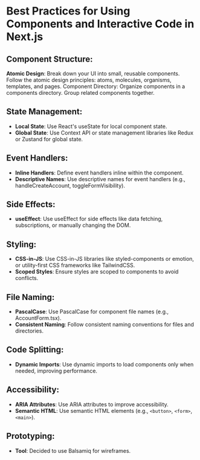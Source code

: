 # Best Practices for Using Components and Interactive Code in Next.js

## Component Structure:
**Atomic Design**: Break down your UI into small, reusable components. Follow the atomic design principles: atoms, molecules, organisms, templates, and pages.
Component Directory: Organize components in a components directory. Group related components together.

## State Management:
- **Local State**: Use React's useState for local component state.
- **Global State**: Use Context API or state management libraries like Redux or Zustand for global state.

## Event Handlers:
- **Inline Handlers**: Define event handlers inline within the component.
- **Descriptive Names**: Use descriptive names for event handlers (e.g., handleCreateAccount, toggleFormVisibility).

## Side Effects:
- **useEffect**: Use useEffect for side effects like data fetching, subscriptions, or manually changing the DOM.

## Styling:
- **CSS-in-JS**: Use CSS-in-JS libraries like styled-components or emotion, or utility-first CSS frameworks like TailwindCSS.
- **Scoped Styles**: Ensure styles are scoped to components to avoid conflicts.

## File Naming:
- **PascalCase**: Use PascalCase for component file names (e.g., AccountForm.tsx).
- **Consistent Naming**: Follow consistent naming conventions for files and directories.

## Code Splitting:
- **Dynamic Imports**: Use dynamic imports to load components only when needed, improving performance.

## Accessibility:
- **ARIA Attributes**: Use ARIA attributes to improve accessibility.
- **Semantic HTML**: Use semantic HTML elements (e.g., `<button>`, `<form>`, `<main>`).

## Prototyping:
- **Tool**: Decided to use Balsamiq for wireframes.